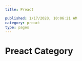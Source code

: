 ```yaml
---
title: Preact

published: 1/17/2020, 10:06:21 AM
category: preact
type: pages
---
```

# Preact Category

<BlogIndex category="preact" limit="20" />